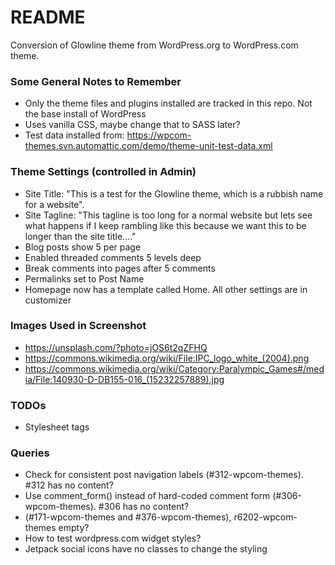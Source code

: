 # README #

Conversion of Glowline theme from WordPress.org to WordPress.com theme.

### Some General Notes to Remember ###

* Only the theme files and plugins installed are tracked in this repo. Not the base install of WordPress
* Uses vanilla CSS, maybe change that to SASS later?
* Test data installed from: https://wpcom-themes.svn.automattic.com/demo/theme-unit-test-data.xml

### Theme Settings (controlled in Admin) ###

* Site Title: "This is a test for the Glowline theme, which is a rubbish name for a website".
* Site Tagline: "This tagline is too long for a normal website but lets see what happens if I keep rambling like this because we want this to be longer than the site title...."
* Blog posts show 5 per page
* Enabled threaded comments 5 levels deep
* Break comments into pages after 5 comments
* Permalinks set to Post Name
* Homepage now has a template called Home. All other settings are in customizer

### Images Used in Screenshot ###
* https://unsplash.com/?photo=jOS6t2qZFHQ
* https://commons.wikimedia.org/wiki/File:IPC_logo_white_(2004).png
* https://commons.wikimedia.org/wiki/Category:Paralympic_Games#/media/File:140930-D-DB155-016_(15232257889).jpg

### TODOs ###

* Stylesheet tags


### Queries ###

* Check for consistent post navigation labels (#312-wpcom-themes). #312 has no content?
* Use comment_form() instead of hard-coded comment form (#306-wpcom-themes). #306 has no content?
* (#171-wpcom-themes and #376-wpcom-themes), r6202-wpcom-themes empty?
* How to test wordpress.com widget styles?
* Jetpack social icons have no classes to change the styling